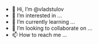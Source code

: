 - 👋 Hi, I’m @vladstulov
- 👀 I’m interested in ...
- 🌱 I’m currently learning ...
- 💞️ I’m looking to collaborate on ...
- 📫 How to reach me ...

<!---
vladstulov/vladstulov is a ✨ special ✨ repository because its `README.md` (this file) appears on your GitHub profile.
You can click the Preview link to take a look at your changes.
--->
